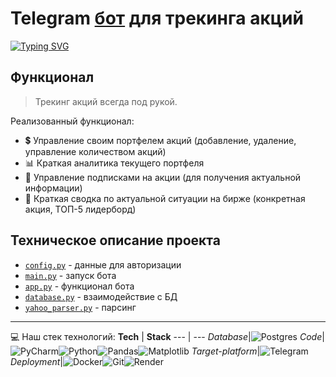 #  Telegram [бот](https://web.telegram.org/a/#6192788119) для трекинга акций
[![Typing SVG](https://readme-typing-svg.herokuapp.com?color=%2336BCF7&lines=feat.+YahooFinance)](https://finance.yahoo.com/)
## Функционал
>Трекинг акций всегда под рукой.

Реализованный функционал:
* 💲  Управление своим портфелем акций (добавление, удаление, управление количеством акций)
* 📊 Краткая аналитика текущего портфеля
* 📆 Управление подписками на акции (для получения актуальной информации)
* 📝 Краткая сводка по актуальной ситуации на бирже (конкретная акция, ТОП-5 лидерборд)

## Техническое описание проекта
* [`config.py`](config.py) - данные для авторизации
* [`main.py`](main.py) - запуск бота
* [`app.py`](app.py) - функционал бота
* [`database.py`](database.py) - взаимодействие с БД
* [`yahoo_parser.py`](yahoo_parser.py) - парсинг

---
:computer: Наш стек технологий:
**Tech** | **Stack**
--- | ---
*Database*|![Postgres](https://img.shields.io/badge/postgres-%23316192.svg?style=for-the-badge&logo=postgresql&logoColor=white) 
*Code*|![PyCharm](https://img.shields.io/badge/pycharm-143?style=for-the-badge&logo=pycharm&logoColor=black&color=black&labelColor=green)![Python](https://img.shields.io/badge/python-3670A0?style=for-the-badge&logo=python&logoColor=ffdd54)![Pandas](https://img.shields.io/badge/pandas-%23150458.svg?style=for-the-badge&logo=pandas&logoColor=white)![Matplotlib](https://img.shields.io/badge/Matplotlib-%23ffffff.svg?style=for-the-badge&logo=Matplotlib&logoColor=black)
*Target-platform*|![Telegram](https://img.shields.io/badge/Telegram-2CA5E0?style=for-the-badge&logo=telegram&logoColor=white)
*Deployment*|![Docker](https://img.shields.io/badge/docker-%230db7ed.svg?style=for-the-badge&logo=docker&logoColor=white)![Git](https://img.shields.io/badge/git-%23F05033.svg?style=for-the-badge&logo=git&logoColor=white)![Render](https://img.shields.io/badge/Render-%46E3B7.svg?style=for-the-badge&logo=render&logoColor=white)
